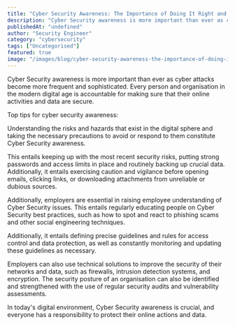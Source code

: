 ```yaml
---
title: "Cyber Security Awareness: The Importance of Doing It Right and How to Teach Employees About It"
description: "Cyber Security awareness is more important than ever as cyber attacks become more frequent and sophisticated. Every person and organisation in the modern digita..."
publishedAt: "undefined"
author: "Security Engineer"
category: "cybersecurity"
tags: ["Uncategorised"]
featured: true
image: "/images/blog/cyber-security-awareness-the-importance-of-doing-it-right-and-how-to-teach-employees-about-it-featured.jpeg"
---
```


Cyber Security awareness is more important than ever as cyber attacks become more frequent and sophisticated. Every person and organisation in the modern digital age is accountable for making sure that their online activities and data are secure.

Top tips for cyber security awareness:

Understanding the risks and hazards that exist in the digital sphere and taking the necessary precautions to avoid or respond to them constitute Cyber Security awareness. 

This entails keeping up with the most recent security risks, putting strong passwords and access limits in place and routinely backing up crucial data. Additionally, it entails exercising caution and vigilance before opening emails, clicking links, or downloading attachments from unreliable or dubious sources.

Additionally, employers are essential in raising employee understanding of Cyber Security issues. This entails regularly educating people on Cyber Security best practices, such as how to spot and react to phishing scams and other social engineering techniques. 

Additionally, it entails defining precise guidelines and rules for access control and data protection, as well as constantly monitoring and updating these guidelines as necessary.

Employers can also use technical solutions to improve the security of their networks and data, such as firewalls, intrusion detection systems, and encryption. The security posture of an organisation can also be identified and strengthened with the use of regular security audits and vulnerability assessments.

In today's digital environment, Cyber Security awareness is crucial, and everyone has a responsibility to protect their online actions and data.
